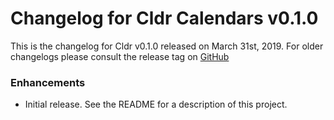# Changelog for Cldr Calendars v0.1.0

This is the changelog for Cldr v0.1.0 released on March 31st, 2019.  For older changelogs please consult the release tag on [GitHub](https://github.com/kipcole9/cldr_calendars/tags)

### Enhancements

* Initial release.  See the README for a description of this project.